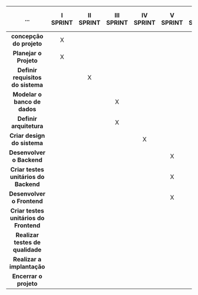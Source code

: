  **...**                                | **I SPRINT** | **II SPRINT** | **III SPRINT** | **IV SPRINT** | **V SPRINT** | **VI SPRINT** | **VII SPRINT ** | **VIII SPRINT** | **IX SPRINT** | **X SPRINT** 
:--------------------------------------:|:------------:|:-------------:|:--------------:|:-------------:|:------------:|:-------------:|:---------------:|:---------------:|:-------------:|:------------:
 **concepção do projeto**               | X            |               |                |               |              |               |                 |                 |               |              
 **Planejar o Projeto**                | X            |               |                |               |              |               |                 |                 |               |              
 **Definir requisitos do sistema**      |              | X             |                |               |              |               |                 |                 |               |              
 **Modelar o banco de dados**           |              |               | X              |               |              |               |                 |                 |               |              
 **Definir arquitetura**                |              |               | X              |               |              |               |                 |                 |               |              
 **Criar design do sistema**            |              |               |                | X             |              |               |                 |                 |               |              
 **Desenvolver o Backend**              |              |               |                |               | X            | X             |                 |                 |               |              
 **Criar testes unitários do Backend**  |              |               |                |               | X            |               |                 |                 |               |              
 **Desenvolver o Frontend**             |              |               |                |               | X            | X             |                 |                 |               |              
 **Criar testes unitários do Frontend** |              |               |                |               |              |               | X               |                 |               |              
 **Realizar testes de qualidade**       |              |               |                |               |              |               |                 | X               |               |              
 **Realizar a implantação**             |              |               |                |               |              |               |                 |                 | X             |              
 **Encerrar o projeto**                 |              |               |                |               |              |               |                 |                 |               | X            

